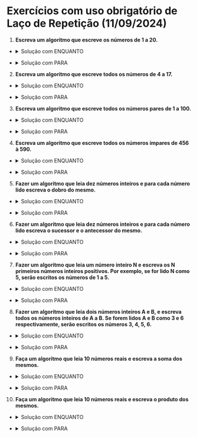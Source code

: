 # Exercícios com uso obrigatório de Laço de Repetição (11/09/2024)

1. **Escreva um algoritmo que escreve os números de 1 a 20.**

- <details>
    <summary>Solução com ENQUANTO</summary>

    ```pascal
    // Exemplo de código no VisuAlg
    Algoritmo "Números de 1 a 20"

    var
        contador: inteiro

    inicio
        contador <- 1
        enquanto contador <= 20 faca
            escreva(contador)
            contador <- contador + 1
        fimenquanto
    fimalgoritmo
    ```
</details>

- <details>
    <summary>Solução com PARA</summary>

    ```pascal
    Algoritmo "Números de 1 a 20"

    var
        i : inteiro
    
    inicio
    
        para i de 1 ate 20 passo 1 faca
             escreval (i)
        fimpara
        
    fimalgoritmo
    ```
</details>

2. **Escreva um algoritmo que escreve todos os números de 4 a 17.**

- <details>
    <summary>Solução com ENQUANTO</summary>

    ```pascal
    // Exemplo de código no VisuAlg
    Algoritmo "Números de 4 a 17"

    var
        contador: inteiro

    inicio
        contador <- 4
        enquanto contador <= 17 faca
            escreva(contador)
            contador <- contador + 1
        fimenquanto
    fimalgoritmo
    ```
</details>

- <details>
    <summary>Solução com PARA</summary>

    ```pascal
    Algoritmo "Números de 4 a 17"

    var
        i : inteiro
    
    inicio
    
        para i de 4 ate 17 passo 1 faca
             escreval (i)
        fimpara
    
    fimalgoritmo
    ```
</details>

3. **Escreva um algoritmo que escreve todos os números pares de 1 a 100.**

- <details>
    <summary>Solução com ENQUANTO</summary>

    ```pascal
    // Exemplo de código no VisuAlg
    Algoritmo "Números pares de 1 a 100"

    var
        contador: inteiro

    inicio
        contador <- 2
        enquanto contador <= 100 faca
            escreva(contador)
            contador <- contador + 2 
        fimenquanto
    fimalgoritmo
    ```
</details>

- <details>
    <summary>Solução com PARA</summary>

    ```pascal
    Algoritmo "Números pares de 1 a 100"

    var
        i : inteiro
    
    inicio
    
        para i de 2 ate 100 passo 2 faca
             escreval (i)
        fimpara
    
    fimalgoritmo
    ```
</details>

4. **Escreva um algoritmo que escreve todos os números ímpares de 456 à 590.**

- <details>
    <summary>Solução com ENQUANTO</summary>

    ```pascal
    // Exemplo de código no VisuAlg
    Algoritmo "Números ímpares de 456 a 590"

    var
        contador: inteiro

    inicio
        contador <- 457 
        enquanto contador <= 590 faca
            escreva(contador)
            contador <- contador + 2 
        fimenquanto
    fimalgoritmo
    ```
</details>

- <details>
    <summary>Solução com PARA</summary>

    ```pascal
    Algoritmo "Números ímpares de 456 a 590"
    
    var
        i : inteiro
    
    inicio
    
        para i de 457 ate 590 passo 2 faca
             escreval (i)
        fimpara
    
    fimalgoritmo
    ```
</details>

5. **Fazer um algoritmo que leia dez números inteiros e para cada número lido escreva o dobro do mesmo.**

- <details>
    <summary>Solução com ENQUANTO</summary>

    ```pascal
    // Exemplo de código no VisuAlg
    Algoritmo "Dobro de dez números"

    var
        contador, numero: inteiro

    inicio
        contador <- 1
        enquanto contador <= 10 faca
            escreva("Digite o ", contador, "º número inteiro: ")
            leia(numero)
            escreva("O dobro de ", numero, " é ", numero * 2)
            contador <- contador + 1
        fimenquanto
    fimalgoritmo
    ```
</details>

- <details>
    <summary>Solução com PARA</summary>

    ```pascal
    Algoritmo "Dobro de dez números"
    
    var
    i , num: inteiro
    
    inicio
    
          para i de 1 ate 10 passo 1 faca
               escreva ("Digite um numero: ")
               leia (num)
               escreval ("O dobro de ", num, " é ", num*2)
          fimpara
    
    fimalgoritmo
    ```
</details>

6. **Fazer um algoritmo que leia dez números inteiros e para cada número lido escreva o sucessor e o antecessor do mesmo.**

- <details>
    <summary>Solução com ENQUANTO</summary>

    ```pascal
    // Exemplo de código no VisuAlg
    Algoritmo "Sucessor e antecessor de dez números"

    var
        contador, numero: inteiro

    inicio
        contador <- 1
        enquanto contador <= 10 faca
            escreva("Digite o ", contador, "º número inteiro: ")
            leia(numero)
            escreva("O antecessor de ", numero, " é ", numero - 1)
            escreva("O sucessor de ", numero, " é ", numero + 1)
            contador <- contador + 1
        fimenquanto
    fimalgoritmo
    ```
</details>

- <details>
    <summary>Solução com PARA</summary>

    ```pascal

    ```
</details>

7. **Fazer um algoritmo que leia um número inteiro N e escreva os N primeiros números inteiros positivos. Por exemplo, se for lido N como 5, serão escritos os números de 1 a 5.**

- <details>
    <summary>Solução com ENQUANTO</summary>

    ```pascal
    // Exemplo de código no VisuAlg
    Algoritmo "N primeiros números positivos"

    var
        N, contador: inteiro

    inicio
        escreva("Digite um número inteiro positivo N: ")
        leia(N)

        contador <- 1
        enquanto contador <= N faca
            escreva(contador)
            contador <- contador + 1
        fimenquanto
    fimalgoritmo
    ```
</details>

- <details>
    <summary>Solução com PARA</summary>

    ```pascal

    ```
</details>

8. **Fazer um algoritmo que leia dois números inteiros A e B, e escreva todos os números inteiros de A a B. Se forem lidos A e B como 3 e 6 respectivamente, serão escritos os números 3, 4, 5, 6.**

- <details>
    <summary>Solução com ENQUANTO</summary>

    ```pascal
    // Exemplo de código no VisuAlg
    Algoritmo "Números de A a B"

    var
        A, B, contador: inteiro

    inicio
        escreva("Digite o número inteiro A: ")
        leia(A)
        escreva("Digite o número inteiro B: ")
        leia(B)

        contador <- A
        enquanto contador <= B faca
            escreva(contador)
            contador <- contador + 1
        fimenquanto
    fimalgoritmo
    ```
</details>

- <details>
    <summary>Solução com PARA</summary>

    ```pascal

    ```
</details>

9. **Faça um algoritmo que leia 10 números reais e escreva a soma dos mesmos.**

- <details>
    <summary>Solução com ENQUANTO</summary>

    ```pascal
    // Exemplo de código no VisuAlg
    Algoritmo "Soma de 10 números reais"

    var
        contador: inteiro
        numero, soma: real

    inicio
        soma <- 0
        contador <- 1
        enquanto contador <= 10 faca
            escreva("Digite o ", contador, "º número real: ")
            leia(numero)
            soma <- soma + numero
            contador <- contador + 1
        fimenquanto

        escreva("A soma dos números é: ", soma)
    fimalgoritmo
    ```
</details>

- <details>
    <summary>Solução com PARA</summary>

    ```pascal

    ```
</details>

10. **Faça um algoritmo que leia 10 números reais e escreva o produto dos mesmos.**

- <details>
    <summary>Solução com ENQUANTO</summary>

    ```pascal
    // Exemplo de código no VisuAlg
    Algoritmo "Produto de 10 números reais"

    var
        contador: inteiro
        numero, produto: real

    inicio
        produto <- 1 
        contador <- 1
        enquanto contador <= 10 faca
            escreva("Digite o ", contador, "º número real: ")
            leia(numero)
            produto <- produto * numero
            contador <- contador + 1
        fimenquanto

        escreva("O produto dos números é: ", produto)
    fimalgoritmo
    ```
</details>

- <details>
    <summary>Solução com PARA</summary>

    ```pascal

    ```
</details>
